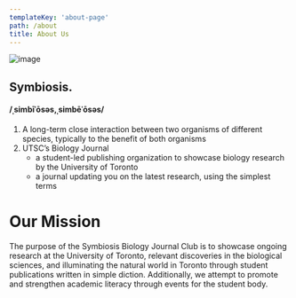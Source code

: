 ```yaml
---
templateKey: 'about-page'
path: /about
title: About Us
---
```

![image](https://user-images.githubusercontent.com/69637288/168454953-39758c57-451a-467c-a722-60ae4556c8e5.png)
## Symbiosis.

#### /ˌsimbīˈōsəs,ˌsimbēˈōsəs/

1. A long-term close interaction between two organisms of different species, typically to the benefit of both organisms
2. UTSC’s Biology Journal
    - a student-led publishing organization to showcase biology research by the University of Toronto
    - a journal updating you on the latest research, using the simplest terms

# Our Mission
The purpose of the Symbiosis Biology Journal Club is to showcase ongoing research at the University of Toronto, relevant discoveries in the biological sciences, and illuminating the natural world in Toronto through student publications written in simple diction. Additionally, we attempt to promote and strengthen academic literacy through events for the student body.

